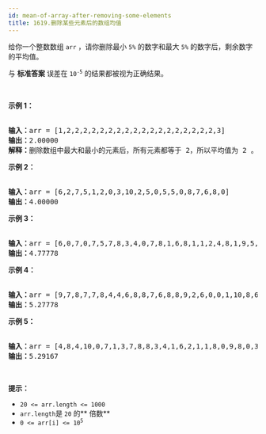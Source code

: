 ```yaml
---
id: mean-of-array-after-removing-some-elements
title: 1619.删除某些元素后的数组均值
---
```

给你一个整数数组 <code>arr</code> ，请你删除最小 <code>5%</code> 的数字和最大 <code>5%</code> 的数字后，剩余数字的平均值。

与 **标准答案** 误差在 <code>10<sup>-5</sup></code> 的结果都被视为正确结果。

 

**示例 1：**


<pre><br/><b>输入：</b>arr = [1,2,2,2,2,2,2,2,2,2,2,2,2,2,2,2,2,2,2,3]<br/><b>输出：</b>2.00000<br/><b>解释：</b>删除数组中最大和最小的元素后，所有元素都等于 2，所以平均值为 2 。<br/></pre>

**示例 2：**


<pre><br/><b>输入：</b>arr = [6,2,7,5,1,2,0,3,10,2,5,0,5,5,0,8,7,6,8,0]<br/><b>输出：</b>4.00000<br/></pre>

**示例 3：**


<pre><br/><b>输入：</b>arr = [6,0,7,0,7,5,7,8,3,4,0,7,8,1,6,8,1,1,2,4,8,1,9,5,4,3,8,5,10,8,6,6,1,0,6,10,8,2,3,4]<br/><b>输出：</b>4.77778<br/></pre>

**示例 4：**


<pre><br/><b>输入：</b>arr = [9,7,8,7,7,8,4,4,6,8,8,7,6,8,8,9,2,6,0,0,1,10,8,6,3,3,5,1,10,9,0,7,10,0,10,4,1,10,6,9,3,6,0,0,2,7,0,6,7,2,9,7,7,3,0,1,6,1,10,3]<br/><b>输出：</b>5.27778<br/></pre>

**示例 5：**


<pre><br/><b>输入：</b>arr = [4,8,4,10,0,7,1,3,7,8,8,3,4,1,6,2,1,1,8,0,9,8,0,3,9,10,3,10,1,10,7,3,2,1,4,9,10,7,6,4,0,8,5,1,2,1,6,2,5,0,7,10,9,10,3,7,10,5,8,5,7,6,7,6,10,9,5,10,5,5,7,2,10,7,7,8,2,0,1,1]<br/><b>输出：</b>5.29167<br/></pre>

 

**提示：**


- <code>20 &lt;= arr.length &lt;= 1000</code>
- <code>arr.length</code>是 <code>20</code> 的** 倍数** 
- <code>0 &lt;= arr[i] &lt;= 10<sup>5</sup></code>
